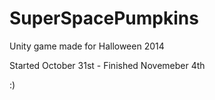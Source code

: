 SuperSpacePumpkins
==================

Unity game made for Halloween 2014


Started October 31st - Finished Novemeber 4th

:)
